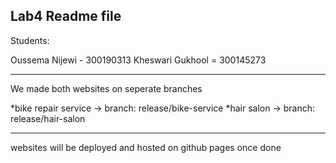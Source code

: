 Lab4 Readme file
-----------------------------------------------
Students:

Oussema Nijewi - 300190313
Kheswari Gukhool = 300145273

-----------------------------------------------
We made both websites on seperate branches

*bike repair service -> branch: release/bike-service
*hair salon -> branch: release/hair-salon

------------------------------------------------
websites will be deployed and hosted on github pages once done
